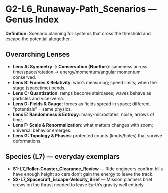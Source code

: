 # G2-L6_Runaway-Path_Scenarios — Genus Index
**Definition:** Scenario planning for systems that cross the threshold and escape the potential altogether.

## Overarching Lenses

- **Lens A: Symmetry -> Conservation (Noether)**: sameness across time/space/rotation → energy/momentum/angular momentum conserved.
- **Lens B: Frames & Relativity**: who’s measuring; speed limits; when the stage (spacetime) bends.
- **Lens C: Quantization**: ramps become staircases; waves behave as particles and vice-versa.
- **Lens D: Fields & Gauge**: forces as fields spread in space; different “potentials” = same physics.
- **Lens E: Randomness & Entropy**: many-microstates, noise, arrows of time.
- **Lens F: Scale & Renormalization**: what matters changes with zoom; universal behavior emerges.
- **Lens G: Topology & Phases**: protected counts (knots/holes) that survive deformations.

## Species (L7) — everyday exemplars
- **S1-L7_Roller-Coaster_Clearance_Review** — Ride engineers confirm hills have enough height so cars don’t gain the energy to leave the track.
- **S2-L7_Spacecraft_Escape-Velocity_Brief** — Mission planners brief crews on the thrust needed to leave Earth’s gravity well entirely.

